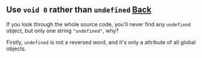## Use `void 0` rather than `undefined` [Back](./../underscore.md)

If you look through the whole source code, you'll never find any `undefiend` object, but only one string `"undefined"`, why?

Firstly, `undefined` is not a reversed word, and it's only a attribute of all global objects.



